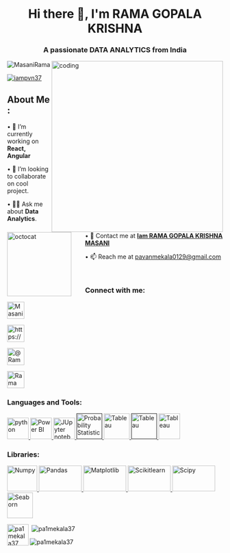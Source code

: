 <h1 align="center">Hi there 👋, I'm RAMA GOPALA KRISHNA </h1>

<h3 align="center">A passionate DATA ANALYTICS  from India</h3>

<img align="right" alt="coding" width="400" src="https://res.cloudinary.com/dgwuwwqom/image/upload/v1708251629/Github/Annimate.gif">



<p align="left"> <img <p align="left"> <img src="https://komarev.com/ghpvc/?username=pa1mekala37&label=Profile%20views&color=0e75b6&style=flat" alt="MasaniRama" /> </p> </p>



<p align="left"> <a href="https://twitter.com/MasaniRama" target="blank"><img src="https://img.shields.io/twitter/follow/MasaniRama?logo=twitter&style=for-the-badge" alt="iampvn37" /></a> </p>



## About Me :



<!-- <img align="left" height="150" src="https://raw.githubusercontent.com/hicodersofficial/images/main/giphy%20(2).gif" style="margin-right: 2rem;"> -->

<img align="left" height="150" src="https://user-images.githubusercontent.com/69384657/179312151-fdabe3af-823f-41ab-a6d4-17a72af4e9e8.png" alt="octocat" style="margin-right: 2rem;" />



• 🔭 I’m currently working on <b>React,</b> <b>Angular</b><br/>

• 👯 I’m looking to collaborate on cool project.<br/>

• 👨‍💻 Ask me about <b>Data Analytics</b>.<br/>

• 💬 Contact me at <a href="https://www.linkedin.com/in/rama-gopala-krishna-masani-81a523271/"><b>Iam RAMA GOPALA KRISHNA MASANI</b></a><br/>

• 📫 Reach me at pavanmekala0129@gmail.com<br/>

</span>


<br/>

<h3 align="left">Connect with me:</h3>

<p align="left">

<a href="https://twitter.com/MasaniRama
" target="blank"><img align="center" src="https://seeklogo.com/images/T/twitter-icon-square-logo-108D17D373-seeklogo.com.png" alt="MasaniRama" height="40" width="40" /></a>

<a href="https://www.linkedin.com/in/rama-gopala-krishna-masani-81a523271/" target="blank"><img align="center" src="https://cdn-icons-png.flaticon.com/512/174/174857.png" alt="https://www.linkedin.com/in/rama-gopala-krishna-masani-81a523271/" height="40" width="40" /></a>

<a href="https://www.hackerrank.com/profile/ramagopalakrish2" target="blank"><img align="center" src="https://upload.wikimedia.org/wikipedia/commons/4/40/HackerRank_Icon-1000px.png" alt="@Rama Gopala Krishna Masani" height="40" width="40" margin="5"/></a>

<a href="https://www.instagram.com/ramgopalmasani/" target="blank"><img align="center" src="https://upload.wikimedia.org/wikipedia/commons/thumb/e/e7/Instagram_logo_2016.svg/768px-Instagram_logo_2016.svg.png" alt="Rama gopala krishna" height="40" width="40" /></a>


</p>



<h3 align="left">Languages and Tools:</h3>

<p align="left"> 
<a href="https://www.python.org" target="_blank" rel="noreferrer"> <img src="https://banner2.cleanpng.com/20180412/kye/kisspng-python-programming-language-computer-programming-language-5acfdc3636bac7.8891188615235717662242.jpg" alt="python" width="50" height="50"/>
<a href="https://www.microsoft.com/en-in/power-platform/products/power-bi" target="_blank" rel="noreferrer"> <img src="https://res.cloudinary.com/dgwuwwqom/image/upload/v1708242678/Github/Power%20BI.png" alt="Power BI" width="50" height="50"/> </a> 
<a href=https://jupyter.org/" target="_blank" rel="noreferrer"> <img src="https://res.cloudinary.com/dgwuwwqom/image/upload/v1708242679/Github/jupyter.png" alt="JUpyter notebook" width="50" height="50"/> </a> 
<a href="" target="_blank" rel="noreferrer"> <img src="https://res.cloudinary.com/dgwuwwqom/image/upload/v1708242678/Github/Probability%20Statistics.jpg" alt="Probability Statistics" width="60" height="60"/> </a> 
<a href="https://www.tableau.com/" target="_blank" rel="noreferrer"> <img src="https://res.cloudinary.com/dgwuwwqom/image/upload/v1708242678/Github/Tableau.jpg" alt="Tableau" width="60" height="60"/> </a> 
<a href="" target="_blank" rel="noreferrer"> <img src="https://res.cloudinary.com/dgwuwwqom/image/upload/v1708242678/Github/Meachine%20Learning.png" alt="Tableau" width="60" height="60"/> </a>
<a href="https://www.r-project.org/" target="_blank" rel="noreferrer"> <img src="https://res.cloudinary.com/dgwuwwqom/image/upload/v1708242677/Github/R.jpg" alt="Tableau" width="50" height="60"/> </a>

</p>


<h3 align="left">Libraries:</h3>

<p align="left"> 

<a href="https://numpy.org/" target="_blank" rel="noreferrer"> <img src="https://res.cloudinary.com/dgwuwwqom/image/upload/v1708242679/Github/Numpy.png" alt="Numpy" width="70" height="60"/> </a>
<a href="https://pandas.pydata.org/" target="_blank" rel="noreferrer"> <img src="https://res.cloudinary.com/dgwuwwqom/image/upload/v1708242679/Github/Pandas.png" alt="Pandas" width="100" height="60"/> </a>
<a href="https://matplotlib.org/" target="_blank" rel="noreferrer"> <img src="https://res.cloudinary.com/dgwuwwqom/image/upload/v1708242679/Github/Matplotlib.png" alt="Matplotlib" width="100" height="60"/> </a>
<a href="https://scikit-learn.org/stable/" target="_blank" rel="noreferrer"> <img src="https://res.cloudinary.com/dgwuwwqom/image/upload/v1708242678/Github/Scikitlearn.png" alt="Scikitlearn" width="100" height="60"/> </a>
<a href="https://scipy.org/" target="_blank" rel="noreferrer"> <img src="https://res.cloudinary.com/dgwuwwqom/image/upload/v1708242678/Github/Scipy.png" alt="Scipy" width="100" height="60"/> </a>
<a href="https://seaborn.pydata.org/" target="_blank" rel="noreferrer"> <img src="https://res.cloudinary.com/dgwuwwqom/image/upload/v1708242678/Github/Seaborn.webp" alt="Seaborn" width="60" height="60"/> </a>


</p>



<p><img align="left" src="https://res.cloudinary.com/dgwuwwqom/image/upload/v1708242679/Github/jupyter.png" alt="pa1mekala37" width="50" height="50"//></p>



<p>&nbsp;<img align="center" src="https://github-readme-stats.vercel.app/api?username=pa1mekala37&show_icons=true&locale=en" alt="pa1mekala37" /></p>



<p><img align="center" src="https://github-readme-streak-stats.herokuapp.com/?user=pa1mekala37&" alt="pa1mekala37" /></p>       


